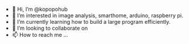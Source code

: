 - 👋 Hi, I’m @kopopohub
- 👀 I’m interested in image analysis, smarthome, arduino, raspberry pi.
- 🌱 I’m currently learning how to build a large program efficiently.
- 💞️ I’m looking to collaborate on 
- 📫 How to reach me ...

<!---
kopopohub/kopopohub is a ✨ special ✨ repository because its `README.md` (this file) appears on your GitHub profile.
You can click the Preview link to take a look at your changes.
--->
